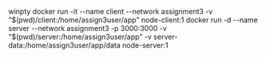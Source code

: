 winpty docker run -it --name client --network assignment3 -v "$(pwd)/client:/home/assign3user/app" node-client:1
docker run -d --name server --network assignment3 -p 3000:3000 -v "$(pwd)/server:/home/assign3user/app" -v server-data:/home/assign3user/app/data node-server:1

